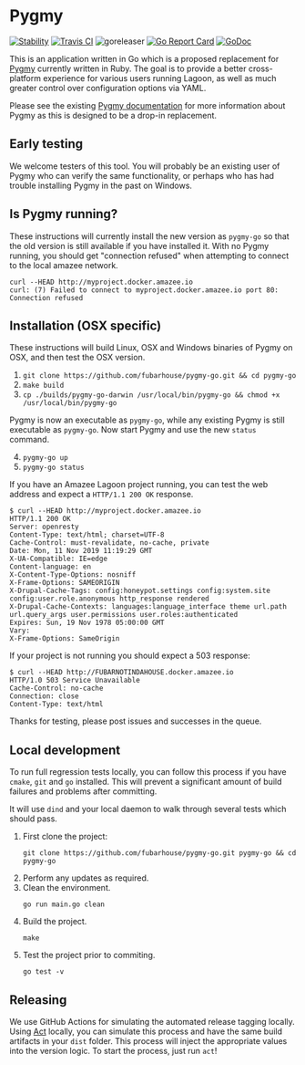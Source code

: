 # Pygmy

[![Stability](https://img.shields.io/badge/stability-stable-green.svg)]()
[![Travis CI](https://travis-ci.com/fubarhouse/pygmy-go.svg?branch=main)](https://travis-ci.com/fubarhouse/pygmy-go)
![goreleaser](https://github.com/fubarhouse/pygmy-go/workflows/goreleaser/badge.svg)
[![Go Report Card](https://goreportcard.com/badge/github.com/fubarhouse/pygmy-go)](https://goreportcard.com/report/github.com/fubarhouse/pygmy-go)
[![GoDoc](https://godoc.org/github.com/fubarhouse/pygmy-go?status.svg)](https://godoc.org/github.com/fubarhouse/pygmy-go)

This is an application written in Go which is a proposed replacement for [Pygmy](https://pygmy.readthedocs.io/en/master/)
currently written in Ruby. The goal is to provide a better cross-platform experience
for various users running Lagoon, as well as much greater control over configuration
options via YAML.

Please see the existing [Pygmy documentation](https://pygmy.readthedocs.io) for more information
about Pygmy as this is designed to be a drop-in replacement.

## Early testing

We welcome testers of this tool. You will probably be an existing user of Pygmy who
can verify the same functionality, or perhaps who has had trouble installing Pygmy in the
past on Windows.

## Is Pygmy running?

These instructions will currently install the new version as `pygmy-go` so that the
old version is still available if you have installed it. With no Pygmy running,
you should get "connection refused" when attempting to connect to the local amazee network.

```
curl --HEAD http://myproject.docker.amazee.io
curl: (7) Failed to connect to myproject.docker.amazee.io port 80: Connection refused
```

## Installation (OSX specific)

These instructions will build Linux, OSX and Windows binaries of Pygmy on OSX,
and then test the OSX version.

1. `git clone https://github.com/fubarhouse/pygmy-go.git && cd pygmy-go`
2. `make build`
3. `cp ./builds/pygmy-go-darwin /usr/local/bin/pygmy-go && chmod +x /usr/local/bin/pygmy-go`

Pygmy is now an executable as `pygmy-go`, while any existing Pygmy is still executable
as `pygmy-go`. Now start Pygmy and use the new `status` command.

4. `pygmy-go up`
5. `pygmy-go status`

If you have an Amazee Lagoon project running, you can test the web address and
expect a `HTTP/1.1 200 OK` response.

```
$ curl --HEAD http://myproject.docker.amazee.io
HTTP/1.1 200 OK
Server: openresty
Content-Type: text/html; charset=UTF-8
Cache-Control: must-revalidate, no-cache, private
Date: Mon, 11 Nov 2019 11:19:29 GMT
X-UA-Compatible: IE=edge
Content-language: en
X-Content-Type-Options: nosniff
X-Frame-Options: SAMEORIGIN
X-Drupal-Cache-Tags: config:honeypot.settings config:system.site config:user.role.anonymous http_response rendered
X-Drupal-Cache-Contexts: languages:language_interface theme url.path url.query_args user.permissions user.roles:authenticated
Expires: Sun, 19 Nov 1978 05:00:00 GMT
Vary:
X-Frame-Options: SameOrigin
```

If your project is not running you should expect a 503 response:

```
$ curl --HEAD http://FUBARNOTINDAHOUSE.docker.amazee.io
HTTP/1.0 503 Service Unavailable
Cache-Control: no-cache
Connection: close
Content-Type: text/html
```

Thanks for testing, please post issues and successes in the queue.

## Local development

To run full regression tests locally, you can follow this process if you have `cmake`, `git` and `go` installed. This 
will prevent a significant amount of build failures and problems after committing.

It will use `dind` and your local daemon to walk through several tests which should pass.

1. First clone the project:
   ```
   git clone https://github.com/fubarhouse/pygmy-go.git pygmy-go && cd pygmy-go
   ```
2. Perform any updates as required.
3. Clean the environment.
   ```
   go run main.go clean
   ```
4. Build the project.
   ```
   make
   ```
5. Test the project prior to commiting.
   ```
   go test -v
   ```
 
## Releasing
 
We use GitHub Actions for simulating the automated release tagging locally. Using [Act](https://github.com/nektos/act) locally, you can simulate this process and have the same build artifacts in your `dist` folder.
This process will inject the appropriate values into the version logic. To start the process, just run `act`!